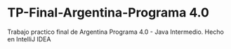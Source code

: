 # TP-Final-Argentina-Programa 4.0
Trabajo practico final de Argentina Programa 4.0 - Java Intermedio. Hecho en IntelliJ IDEA
